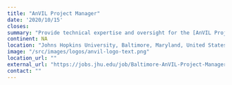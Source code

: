 ```yaml
---
title: "AnVIL Project Manager"
date: '2020/10/15'
closes: 
summary: "Provide technical expertise and oversight for the [AnVIL Project](http://anvilproject.org/), which incorporates Galaxy, Bioconductor, Terra, Gen3, and Dockstore into a secure cloud-based software ecosystem for genomic data analysis. "
continent: NA
location: "Johns Hopkins University, Baltimore, Maryland, United States"
image: "/src/images/logos/anvil-logo-text.png"
location_url: ""
external_url: "https://jobs.jhu.edu/job/Baltimore-AnVIL-Project-Manager-MD-21218/682125700/"
contact: ""
---
```

